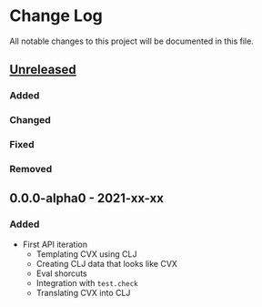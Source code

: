 # Change Log

All notable changes to this project will be documented in this file.



## [Unreleased]

### Added

### Changed

### Fixed

### Removed



## 0.0.0-alpha0 - 2021-xx-xx

### Added

- First API iteration
    - Templating CVX using CLJ
    - Creating CLJ data that looks like CVX
    - Eval shorcuts
    - Integration with `test.check`
    - Translating CVX into CLJ



[Unreleased]:  https://github.com/helins/convex.lisp.cljc/compare/clojurify/0.0.0-alpha0...HEAD
[0.0.0-alpha0]: https://github.com/helins/convex.lisp.cljc/releases/tag/clojurify/0.0.0-alpha0
